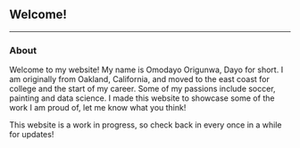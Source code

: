 ## Welcome!
---

### About
Welcome to my website! My name is Omodayo Origunwa, Dayo for short. I am originally from Oakland, California, and moved to the east coast for college and the start of my career. Some of my passions include soccer, painting and data science. I made this website to showcase some of the work I am proud of, let me know what you think!

This website is a work in progress, so check back in every once in a while for updates! 